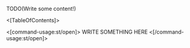 <!--Title:The Specification Editor and Interactive Runner-->
<!--Url:ui-->

TODO(Write some content!)

<[TableOfContents]>

<[command-usage:st/open]>
WRITE SOMETHING HERE
<[/command-usage:st/open]>
